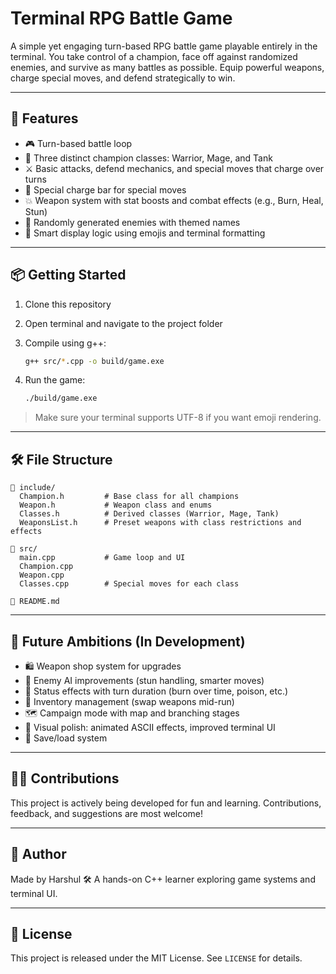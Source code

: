 # Terminal RPG Battle Game

A simple yet engaging turn-based RPG battle game playable entirely in the terminal.
You take control of a champion, face off against randomized enemies, and survive as many battles as possible. Equip powerful weapons, charge special moves, and defend strategically to win.

---

## 🚀 Features

* 🎮 Turn-based battle loop
* 🧍 Three distinct champion classes: Warrior, Mage, and Tank
* ⚔️ Basic attacks, defend mechanics, and special moves that charge over turns
* 🔋 Special charge bar for special moves
* 💥 Weapon system with stat boosts and combat effects (e.g., Burn, Heal, Stun)
* 🎲 Randomly generated enemies with themed names
* 🧠 Smart display logic using emojis and terminal formatting

---

## 📦 Getting Started

1. Clone this repository
2. Open terminal and navigate to the project folder
3. Compile using g++:

    ```bash
    g++ src/*.cpp -o build/game.exe
    ```
4. Run the game:

    ```bash
    ./build/game.exe
    ```

> Make sure your terminal supports UTF-8 if you want emoji rendering.

---

## 🛠 File Structure

```
📁 include/
  Champion.h         # Base class for all champions
  Weapon.h           # Weapon class and enums
  Classes.h          # Derived classes (Warrior, Mage, Tank)
  WeaponsList.h      # Preset weapons with class restrictions and effects

📁 src/
  main.cpp           # Game loop and UI
  Champion.cpp
  Weapon.cpp
  Classes.cpp        # Special moves for each class

📄 README.md
```

---

## 🔮 Future Ambitions (In Development)

* 🛍️ Weapon shop system for upgrades
* 🧠 Enemy AI improvements (stun handling, smarter moves)
* 🧱 Status effects with turn duration (burn over time, poison, etc.)
* 💼 Inventory management (swap weapons mid-run)
* 🗺️ Campaign mode with map and branching stages
* 🎨 Visual polish: animated ASCII effects, improved terminal UI
* 💾 Save/load system

---

## 👨‍💻 Contributions

This project is actively being developed for fun and learning. Contributions, feedback, and suggestions are most welcome!

---

## 🧠 Author

Made by Harshul 🛠️
A hands-on C++ learner exploring game systems and terminal UI.

---

## 📜 License

This project is released under the MIT License. See `LICENSE` for details.

